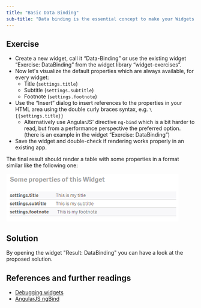 ```yaml
--- 
title: "Basic Data Binding"
sub-title: "Data binding is the essential concept to make your Widgets useful and re-usable."
---
```


## Exercise

- Create a new widget, call it “Data-Binding” or use the existing widget “Exercise: DataBinding” from the widget library “widget-exercises”.
- Now let's visualize the default properties which are always available, for every widget:
    - Title (`settings.title`)
    - Subtitle (`settings.subtitle`)
    - Footnote (`settings.footnote`)
- Use the “Insert” dialog to insert references to the properties in your HTML area using the double curly braces syntax, e.g. `\{{settings.title}}`
    - Alternatively use AngularJS’ directive `ng-bind` which is a bit harder to read, but from a performance perspective the preferred option.  
    (there is an example in the widget “Exercise: DataBinding”)    
- Save the widget and double-check if rendering works properly in an existing app.

The final result should render a table with some properties in a format similar like the following one:

![](images/result.png)

## Solution

By opening the widget "Result: DataBinding" you can have a look at the proposed solution.


## References and further readings

- [Debugging widgets](../../subjects/debugging)
- [AngularJS ngBind](https://docs.angularjs.org/api/ng/directive/ngBind)
